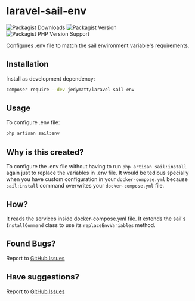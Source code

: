 # laravel-sail-env

![Packagist Downloads](https://img.shields.io/packagist/dm/jedymatt/laravel-sail-env?style=flat-square)
![Packagist Version](https://img.shields.io/packagist/v/jedymatt/laravel-sail-env?style=flat-square)
![Packagist PHP Version Support](https://img.shields.io/packagist/php-v/jedymatt/laravel-sail-env?style=flat-square)

Configures .env file to match the sail environment variable's requirements.


## Installation

Install as development dependency:

```bash
composer require --dev jedymatt/laravel-sail-env
```

## Usage

To configure .env file:

```bash
php artisan sail:env
```


## Why is this created?

To configure the .env file without having to run `php artisan sail:install` again just to replace the variables in .env file.
It would be tedious specially when you have custom configuration in your `docker-compose.yml` because `sail:install` command overwrites your `docker-compose.yml` file.


## How?

It reads the services inside docker-compose.yml file.
It extends the sail's `InstallCommand` class to use its `replaceEnvVariables` method.


## Found Bugs?

Report to [GitHub Issues](https://github.com/jedymatt/laravel-env-sail/issues)

## Have suggestions?

Report to [GitHub Issues](https://github.com/jedymatt/laravel-env-sail/issues)
